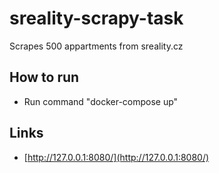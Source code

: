 # sreality-scrapy-task

Scrapes 500 appartments from sreality.cz

## How to run 

- Run command "docker-compose up"

## Links

- [http://127.0.0.1:8080/](http://127.0.0.1:8080/)
